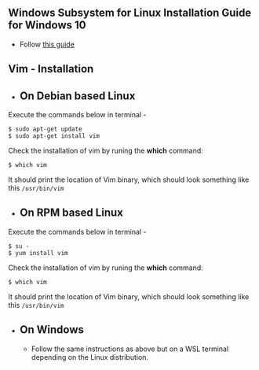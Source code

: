 ## Windows Subsystem for Linux Installation Guide for Windows 10

- Follow [this guide](https://docs.microsoft.com/en-us/windows/wsl/install-win10)

## Vim - Installation

- ## On Debian based Linux 
Execute the commands below in terminal - 

```
$ sudo apt-get update 
$ sudo apt-get install vim
```

Check the installation of vim by runing the **which** command:

```
$ which vim
```

It should print the location of Vim binary, which should look something like this `/usr/bin/vim`

- ## On RPM based Linux
Execute the commands below in terminal - 

```
$ su - 
$ yum install vim
```

Check the installation of vim by runing the **which** command:

```
$ which vim
```

It should print the location of Vim binary, which should look something like this `/usr/bin/vim`

- ## On Windows
  - Follow the same instructions as above but on a WSL terminal depending on the Linux distribution.
